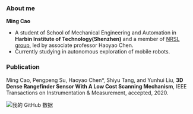 ### About me
**Ming Cao**

- A student of School of Mechanical Engineering and Automation in **Harbin Institute of Technology(Shenzhen)** and a member of [NRSL group](http://nrs-lab.com), led by associate professor Haoyao Chen.
- Currently studying in autonomous exploration of mobile robots.

### Publication

Ming Cao, Pengpeng Su, Haoyao Chen*, Shiyu Tang, and Yunhui Liu, **3D Dense Rangefinder Sensor With A Low Cost Scanning Mechanism**, IEEE Transactions on Instrumentation & Measurement, accepted, 2020.


![我的 GitHub 数据](https://github-readme-stats.vercel.app/api?username=EpsAvlc&show_icons=true&theme=gruvbox)
